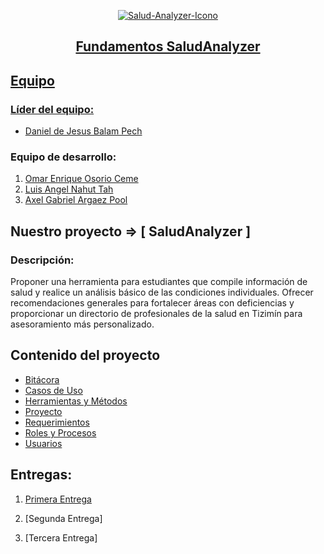 <p align="center">
    <a href="https://ibb.co/nrvtKGf"><img src="https://i.ibb.co/Y2MwVC8/Salud-Analyzer-Icono.jpg" alt="Salud-Analyzer-Icono" border="0"/>
</p>

## <p align="center">Fundamentos SaludAnalyzer </p>

## Equipo

### Líder del equipo:  

- [Daniel de Jesus Balam Pech](https://github.com/DanielBalam)

### Equipo de desarrollo:

1. [Omar Enrique Osorio Ceme](https://github.com/RickySFTW)
2. [Luis Angel Nahut Tah](https://github.com/IANT9)
3. [Axel Gabriel Argaez Pool](https://github.com/AxelArgaez)

## Nuestro proyecto => [ SaludAnalyzer ]

### Descripción:

Proponer una herramienta para estudiantes que compile información de salud y realice un análisis básico de las condiciones individuales. Ofrecer recomendaciones generales para fortalecer áreas con deficiencias y proporcionar un directorio de profesionales de la salud en Tizimín para asesoramiento más personalizado.

## Contenido del proyecto

- [Bitácora](https://github.com/DanielBalam/Fundamentos_Proyecto/blob/Primera_Entrega/Primera_Entrega/Documentacion/Bitacora.md)
- [Casos de Uso](https://github.com/DanielBalam/Fundamentos_Proyecto/blob/Primera_Entrega/Primera_Entrega/Documentacion/Casos_de_Uso.md)
- [Herramientas y Métodos](https://github.com/DanielBalam/Fundamentos_Proyecto/blob/Primera_Entrega/Primera_Entrega/Documentacion/Herramientas_Metodos.md)
- [Proyecto](https://github.com/DanielBalam/Fundamentos_Proyecto/blob/Primera_Entrega/Primera_Entrega/Documentacion/Proyecto.md)
- [Requerimientos](https://github.com/DanielBalam/Fundamentos_Proyecto/blob/Primera_Entrega/Primera_Entrega/Documentacion/Requerimientos.md)
- [Roles y Procesos](https://github.com/DanielBalam/Fundamentos_Proyecto/blob/Primera_Entrega/Primera_Entrega/Documentacion/Roles_Procesos.md)
- [Usuarios](https://github.com/DanielBalam/Fundamentos_Proyecto/blob/Primera_Entrega/Primera_Entrega/Documentacion/Usuarios.md)


## Entregas:

1. [Primera Entrega](https://github.com/DanielBalam/Fundamentos_Proyecto/tree/Primera_Entrega/Primera_Entrega)

2. [Segunda Entrega]

3. [Tercera Entrega]